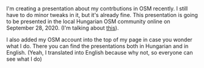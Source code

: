 <!--:date="2020-09-17"-->
<!--:title="OpenStreetMap presentation about why is it good to use"-->
<!--:description="Well, I had been asked to hold a presentation, so found out a good topic."-->
<!--:mdiocre-template = "../_templates/blog.html"-->

# <!--:title-->
### <!--:date-->

I'm creating a presentation about my contrbutions in OSM recently. I still have to do minor tweaks in it, but it's already fine. This presentation is going to be presented in the local
Hungarian OSM community online on September 28, 2020. (I'm talking about [this](https://wiki.openstreetmap.org/wiki/Hungary/Tal%C3%A1lkoz%C3%B3k/2%302%30-09-28-havi-osm)).

I also added my OSM account into the top of my page in case you wonder what I do. There you can find the presentations both in Hungarian and in English. (Yeah, I translated into English because why not, so everyone can see what I do)
